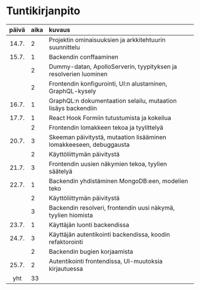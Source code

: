 # Tuntikirjanpito

| päivä | aika | kuvaus                                                             |
| :---: | :--- | :----------------------------------------------------------------- |
| 14.7. | 2    | Projektin ominaisuuksien ja arkkitehtuurin suunnittelu             |
| 15.7. | 1    | Backendin conffaaminen                                             |
|       | 2    | Dummy-datan, ApolloServerin, tyypityksen ja resolverien luominen   |
|       | 2    | Frontendin konfigurointi, UI:n alustaminen, GraphQL-kysely         |
| 16.7. | 1    | GraphQL:n dokumentaation selailu, mutaation lisäys backendiin      |
| 17.7. | 1    | React Hook Formiin tutustumista ja kokeilua                        |
|       | 2    | Frontendin lomakkeen tekoa ja tyylittelyä                          |
| 20.7. | 3    | Skeeman päivitystä, mutaation lisääminen lomakkeeseen, debuggausta |
|       | 2    | Käyttöliittymän päivitystä                                         |
| 21.7. | 3    | Frontendin uusien näkymien tekoa, tyylien säätelyä                 |
| 22.7. | 1    | Backendin yhdistäminen MongoDB:een, modelien teko                  |
|       | 2    | Käyttöliittymän päivitystä                                         |
|       | 3    | Backendin resolveri, frontendin uusi näkymä, tyylien hiomista      |
| 23.7. | 1    | Käyttäjän luonti backendissa                                       |
| 24.7. | 3    | Käyttäjän autentikointi backendissa, koodin refaktorointi          |
|       | 2    | Backendin bugien korjaamista                                       |
| 25.7. | 2    | Autentikointi frontendissa, UI-muutoksia kirjautuessa              |
|  yht  | 33   |                                                                    |
